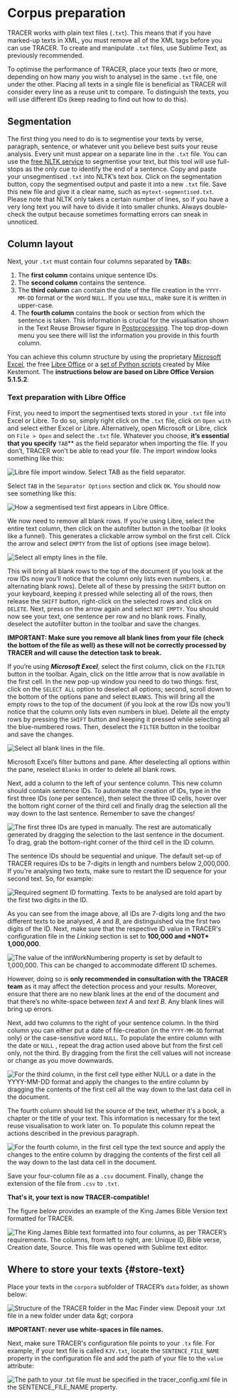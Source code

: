 # Corpus preparation

TRACER works with plain text files \(`.txt`\). This means that if you have marked-up texts in XML, you must remove all of the XML tags before you can use TRACER. To create and manipulate `.txt` files, use Sublime Text, as previously recommended.

To optimise the performance of TRACER, place your texts \(two or more, depending on how many you wish to analyse\) in the same `.txt` file, one under the other. Placing all texts in a single file is beneficial as TRACER will consider every line as a reuse unit to compare. To distinguish the texts, you will use different IDs \(keep reading to find out how to do this\).

## Segmentation

The first thing you need to do is to segmentise your texts by verse, paragraph, sentence, or whatever unit you believe best suits your reuse analysis. Every unit must appear on a separate line in the `.txt` file. You can use the [free NLTK service](http://textanalysisonline.com/nltk-sentence-segmentation) to segmentise your text, but this tool will use full-stops as the only cue to identify the end of a sentence. Copy and paste your unsegmentised `.txt` into NLTK’s text box. Click on the segmentation button, copy the segmentised output and paste it into a new `.txt` file. Save this new file and give it a clear name, such as `mytext-segmentised.txt`. Please note that NLTK only takes a certain number of lines, so if you have a very long text you will have to divide it into smaller chunks. Always double-check the output because sometimes formatting errors can sneak in unnoticed.

## Column layout

Next, your `.txt` must contain four columns separated by **TAB**s:

1. The **first column** contains unique sentence IDs.
2. The **second column** contains the sentence.
3. The **third column** can contain the date of the file creation in the `YYYY-MM-DD` format or the word `NULL`. If you use `NULL`, make sure it is written in upper-case.
4. The **fourth column** contains the book or section from which the sentence is taken. This information is crucial for the visualisation shown in the Text Reuse Browser figure in [Postprocessing](postprocessing.md). The top drop-down menu you see there will list the information you provide in this fourth column.

You can achieve this column structure by using the proprietary [Microsoft Excel](https://products.office.com/en/excel), the free [Libre Office](https://www.libreoffice.org/download/libreoffice-fresh/) or a [set of Python scripts](https://github.com/mikekestemont/potter/blob/master/harry/intertextuality/intertextuality.ipynb) created by Mike Kestemont. The **instructions below are based on Libre Office Version 5.1.5.2**.

### Text preparation with Libre Office

First, you need to import the segmentised texts stored in your `.txt` file into Excel or Libre. To do so, simply right click on the `.txt` file, click on `Open with` and select either Excel or Libre. Alternatively, open Microsoft or Libre, click on `File > Open` and select the `.txt` file. Whatever you choose, **it’s essential that you specify** `TAB`\*\* as the field separator when importing the file. If you don’t, TRACER won’t be able to read your file. The import window looks something like this:

![Libre file import window. Select TAB as the field separator.](../.gitbook/assets/libre-tab.png)

Select `TAB` in the `Separator Options` section and click `OK`. You should now see something like this:

![How a segmentised text first appears in Libre Office.](../.gitbook/assets/libre.png)

We now need to remove all blank rows. If you’re using Libre, select the entire text column, then click on the autofilter button in the toolbar \(it looks like a funnel\). This generates a clickable arrow symbol on the first cell. Click the arrow and select `EMPTY` from the list of options \(see image below\).

![Select all empty lines in the file.](../.gitbook/assets/librefilter.png)

This will bring all blank rows to the top of the document \(if you look at the row IDs now you’ll notice that the column only lists even numbers, i.e. alternating blank rows\). Delete all of these by pressing the `SHIFT` button on your keyboard, keeping it pressed while selecting all of the rows, then release the `SHIFT` button, right-click on the selected rows and click on `DELETE`. Next, press on the arrow again and select `NOT EMPTY`. You should now see your text, one sentence per row and no blank rows. Finally, deselect the autofilter button in the toolbar and save the changes.

**IMPORTANT: Make sure you remove all blank lines from your file \(check the bottom of the file as well\) as these will not be correctly processed by TRACER and will cause the detection task to break.**

If you’re using _**Microsoft Excel**_, select the first column, click on the `FILTER` button in the toolbar. Again, click on the little arrow that is now available in the first cell. In the new pop-up window you need to do two things: first, click on the `SELECT ALL` option to deselect all options; second, scroll down to the bottom of the options pane and select `BLANKS`. This will bring all the empty rows to the top of the document \(if you look at the row IDs now you’ll notice that the column only lists even numbers in blue\). Delete all the empty rows by pressing the `SHIFT` button and keeping it pressed while selecting all the blue-numbered rows. Then, deselect the `FILTER` button in the toolbar and save the changes.

![Select all blank lines in the file.](../.gitbook/assets/excel_filter_blanks.png)

Microsoft Excel’s filter buttons and pane. After deselecting all options within the pane, reselect `Blanks` in order to delete all blank rows.

Next, add a column to the left of your sentence column. This new column should contain sentence IDs. To automate the creation of IDs, type in the first three IDs \(one per sentence\), then select the three ID cells, hover over the bottom right corner of the third cell and finally drag the selection all the way down to the last sentence. Remember to save the changes!

![The first three IDs are typed in manually. The rest are automatically generated by dragging the selection to the last sentence in the document. To drag, grab the bottom-right corner of the third cell in the ID column.](../.gitbook/assets/id-column.png)

The sentence IDs should be sequential and unique. The default set-up of TRACER requires IDs to be 7-digits in length and numbers below 2,000,000. If you're analysing two texts, make sure to restart the ID sequence for your second text. So, for example:

![Required segment ID formatting. Texts to be analysed are told apart by the first two digits in the ID.](../.gitbook/assets/id-2.png)

As you can see from the image above, all IDs are 7-digits long and the two different texts to be analysed, _A_ and _B_, are distinguished via the first two digits of the ID. Next, make sure that the respective ID value in TRACER's configuration file in the _Linking_ section is set to **100,000 and \*NOT\* 1,000,000**.

![The value of the intWorkNumbering property is set by default to 1,000,000. This can be changed to accommodate different ID schemes.](../.gitbook/assets/ids-config-file.png)

However, doing so is **only recommended in consultation with the TRACER team** as it may affect the detection process and your results. Moreover, ensure that there are no new blank lines at the end of the document and that there’s no white-space between _text A_ and _text B_. Any blank lines will bring up errors.

Next, add two columns to the right of your sentence column. In the third column you can either put a date of file-creation \(in the `YYYY-MM-DD` format only\) or the case-sensitive word `NULL`. To populate the entire column with the date or `NULL` , repeat the drag action used above but from the first cell only, not the third. By dragging from the first the cell values will not increase or change as you move downwards.

![For the third column, in the first cell type either NULL or a date in the YYYY-MM-DD format and apply the changes to the entire column by dragging the contents of the first cell all the way down to the last data cell in the document.](../.gitbook/assets/null-column.png)

The fourth column should list the source of the text, whether it's a book, a chapter or the title of your text. This information is necessary for the text reuse visualisation to work later on. To populate this column repeat the actions described in the previous paragraph.

![For the fourth column, in the first cell type the text source and apply the changes to the entire column by dragging the contents of the first cell all the way down to the last data cell in the document.](../.gitbook/assets/source-column.png)

Save your four-column file as a `.csv` document. Finally, change the extension of the file from `.csv` to `.txt`.

**That's it, your text is now TRACER-compatible!**

The figure below provides an example of the King James Bible Version text formatted for TRACER.

![The King James Bible text formatted into four columns, as per TRACER&#x2019;s requirements. The columns, from left to right, are: Unique ID, Bible verse, Creation date, Source. This file was opened with Sublime text editor.](../.gitbook/assets/four-columns.png)

## Where to store your texts {#store-text}

Place your texts in the `corpora` subfolder of TRACER’s `data` folder, as shown below:

![Structure of the TRACER folder in the Mac Finder view. Deposit your .txt file in a new folder under data &amp;gt; corpora](../.gitbook/assets/corpora.png)

**IMPORTANT: never use white-spaces in file names.**

Next, make sure TRACER's configuration file points to your `.tx` file. For example, if your text file is called `KJV.txt`, locate the `SENTENCE_FILE_NAME` property in the configuration file and add the path of your file to the `value` attribute:

![The path to your .txt file must be specified in the tracer\_config.xml file in the SENTENCE\_FILE\_NAME property.](../.gitbook/assets/path.png)

